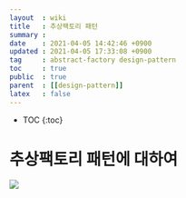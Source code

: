 ```yaml
---
layout  : wiki
title   : 추상팩토리 패턴
summary : 
date    : 2021-04-05 14:42:46 +0900
updated : 2021-04-05 17:33:08 +0900
tag     : abstract-factory design-pattern
toc     : true
public  : true
parent  : [[design-pattern]]
latex   : false
---
```

* TOC
{:toc}

# 추상팩토리 패턴에 대하여

![]({{site.baseurl}}/assets/uml/abstract-factory-pattern.png)
